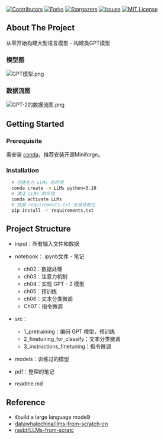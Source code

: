 [![Contributors][contributors-shield]][contributors-url]
[![Forks][forks-shield]][forks-url]
[![Stargazers][stars-shield]][stars-url]
[![Issues][issues-shield]][issues-url]
[![MIT License][license-shield]][license-url]

## About The Project

  从零开始构建大型语言模型 - 构建类GPT模型

### 模型图

  ![GPT模型.png](https://ressmatthew-picture-cloud-storage.oss-cn-hangzhou.aliyuncs.com/img/202408140031640.png)

### 数据流图

  ![GPT-2的数据流图.png](https://ressmatthew-picture-cloud-storage.oss-cn-hangzhou.aliyuncs.com/img/202408140044719.png)

## Getting Started

### Prerequisite

  需安装 [conda](https://github.com/conda-forge/miniforge)，推荐安装开源Miniforge。

### Installation

```sh
  # 创建名为 LLMs 的环境
  conda create -n LLMs python=3.10
  # 激活 LLMs 的环境
  conda activate LLMs
  # 依据 requirements.txt 安装依赖包
  pip install -r requirements.txt
```

## Project Structure

- input：所有输入文件和数据
- notebook：.ipynb文件 - 笔记
  - ch02：数据处理
  - ch03：注意力机制
  - ch04：实现 GPT - 2 模型
  - ch05：预训练
  - ch06：文本分类微调
  - Ch07：指令微调
- src：
  - 1_pretraining：编码 GPT 模型，预训练
  - 2_finetuning_for_classify：文本分类微调
  - 3_instructions_finetuning：指令微调

- models：训练过的模型
- pdf：整理的笔记
- readme.md

## Reference

* 《build a large language model》
* [datawhalechina/llms-from-scratch-cn](https://github.com/datawhalechina/llms-from-scratch-cn)
* [rasbt/LLMs-from-scratc](https://github.com/rasbt/LLMs-from-scratch)

<!-- MARKDOWN LINKS & IMAGES -->

<!-- https://www.markdownguide.org/basic-syntax/#reference-style-links -->

[contributors-shield]: https://img.shields.io/github/contributors/RessMatthew/llms-from-scratch.svg?style=for-the-badge
[contributors-url]: https://github.com/RessMatthew/llms-from-scratch/graphs/contributors
[forks-shield]: https://img.shields.io/github/forks/RessMatthew/llms-from-scratch.svg?style=for-the-badge
[forks-url]: https://github.com/RessMatthew/llms-from-scratch/network/members
[stars-shield]: https://img.shields.io/github/stars/RessMatthew/llms-from-scratch.svg?style=for-the-badge
[stars-url]: https://github.com/RessMatthew/llms-from-scratch/stargazers
[issues-shield]: https://img.shields.io/github/issues/RessMatthew/llms-from-scratch.svg?style=for-the-badge
[issues-url]: https://github.com/RessMatthew/llms-from-scratch/issues
[license-shield]: https://img.shields.io/github/license/RessMatthew/llms-from-scratch.svg?style=for-the-badge
[license-url]: https://github.com/RessMatthew/llms-from-scratch/blob/main/LICENSE
[contributors-shield]: https://img.shields.io/github/contributors/RessMatthew/llms-from-scratch.svg?style=for-the-badge
[contributors-url]: https://github.com/RessMatthew/llms-from-scratch/graphs/contributors
[forks-shield]: https://img.shields.io/github/forks/RessMatthew/llms-from-scratch.svg?style=for-the-badge
[forks-url]: https://github.com/RessMatthew/llms-from-scratch/network/members
[stars-shield]: https://img.shields.io/github/stars/RessMatthew/llms-from-scratch.svg?style=for-the-badge
[stars-url]: https://github.com/RessMatthew/llms-from-scratch/stargazers
[issues-shield]: https://img.shields.io/github/issues/RessMatthew/llms-from-scratch.svg?style=for-the-badge
[issues-url]: https://github.com/RessMatthew/llms-from-scratch/issues
[license-shield]: https://img.shields.io/github/license/RessMatthew/llms-from-scratch.svg?style=for-the-badge
[license-url]: https://github.com/RessMatthew/llms-from-scratch/blob/main/LICENSE
